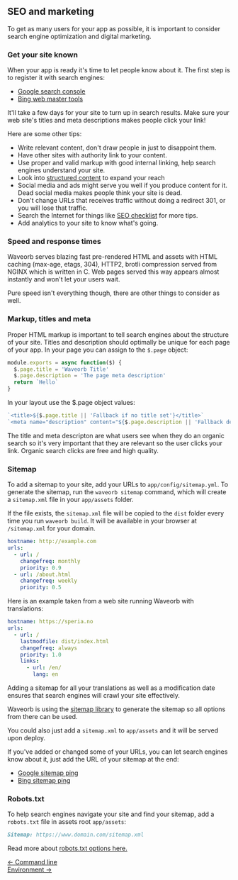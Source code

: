 ## SEO and marketing

To get as many users for your app as possible, it is important to consider search engine optimization and digital marketing.

### Get your site known

When your app is ready it's time to let people know about it. The first step is to register it with search engines:
* [Google search console](https://search.google.com/search-console/about)
* [Bing web master tools](https://www.bing.com/toolbox/webmaster)

It'll take a few days for your site to turn up in search results. Make sure your web site's titles and meta descriptions makes people click your link!

Here are some other tips:

* Write relevant content, don't draw people in just to disappoint them.
* Have other sites with authority link to your content.
* Use proper and valid markup with good internal linking, help search engines understand your site.
* Look into [structured content](https://developers.google.com/search/docs/guides/intro-structured-data) to expand your reach
* Social media and ads might serve you well if you produce content for it. Dead social media makes people think your site is dead.
* Don't change URLs that receives traffic without doing a redirect 301, or you will lose that traffic.
* Search the Internet for things like [SEO checklist](https://www.google.com/search?q=seo+checklist) for more tips.
* Add analytics to your site to know what's going.

### Speed and response times

Waveorb serves blazing fast pre-rendered HTML and assets with HTML caching (max-age, etags, 304), HTTP2, brotli compression served from NGINX which is written in C. Web pages served this way appears almost instantly and won't let your users wait.

Pure speed isn't everything though, there are other things to consider as well.

### Markup, titles and meta

Proper HTML markup is important to tell search engines about the structure of your site. Titles and description should optimally be unique for each page of your app. In your page you can assign to the `$.page` object:

```js
module.exports = async function($) {
  $.page.title = 'Waveorb Title'
  $.page.description = 'The page meta description'
  return `Hello`
}
```

In your layout use the $.page object values:
```js
`<title>${$.page.title || 'Fallback if no title set'}</title>`
`<meta name="description" content="${$.page.description || 'Fallback description'}">`
```

The title and meta descripton are what users see when they do an organic search so it's very important that they are relevant so the user clicks your link. Organic search clicks are free and high quality.

### Sitemap

To add a sitemap to your site, add your URLs to `app/config/sitemap.yml`. To generate the sitemap, run the `waveorb sitemap` command, which will create a `sitemap.xml` file in your `app/assets` folder.

If the file exists, the `sitemap.xml` file will be copied to the `dist` folder every time you run `waveorb build`. It will be available in your browser at `/sitemap.xml` for your domain.
```yml
hostname: http://example.com
urls:
  - url: /
    changefreq: monthly
    priority: 0.9
  - url: /about.html
    changefreq: weekly
    priority: 0.5
```

Here is an example taken from a web site running Waveorb with translations:
```yml
hostname: https://speria.no
urls:
  - url: /
    lastmodfile: dist/index.html
    changefreq: always
    priority: 1.0
    links:
      - url: /en/
        lang: en
```
Adding a sitemap for all your translations as well as a modification date ensures that search engines will crawl your site effectively.

Waveorb is using the [sitemap library](https://github.com/ekalinin/sitemap.js) to generate the sitemap so all options from there can be used.

You could also just add a `sitemap.xml` to `app/assets` and it will be served upon deploy.

If you've added or changed some of your URLs, you can let search engines know about it, just add the URL of your sitemap at the end:

* [Google sitemap ping](https://www.google.com/webmasters/tools/ping?sitemap=https://example.com/sitemap.xml)
* [Bing sitemap ping](https://www.bing.com/ping?sitemap=http://www.example.com/sitemap.xml)

### Robots.txt

To help search engines navigate your site and find your sitemap, add a `robots.txt` file in assets root `app/assets`:
```md
Sitemap: https://www.domain.com/sitemap.xml
```

Read more about [robots.txt options here.](https://www.robotstxt.org/robotstxt.html)

<div class="nav">
  <div><a href="/doc/command-line.html">&larr; Command line</a></div>
  <div><a href="/doc/environment.html">Environment &rarr;</a></div>
</div>